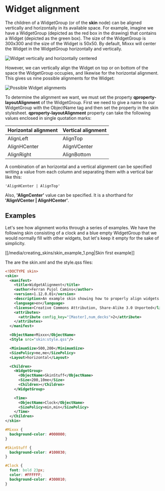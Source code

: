 # Widget alignment

The children of a WidgetGroup (or of the **skin** node) can be aligned
vertically and horizontally in its available space. For example, imagine
we have a WidgetGroup (depicted as the red box in the drawing) that
contains a Widget (depicted as the green box). The size of the
WidgetGroup is 300x300 and the size of the Widget is 50x50. By default,
Mixxx will center the Widget in the WidgetGroup horizontally and
vertically.

![Widget vertically and horizontally
centered](/creating_skins/widget_center_alignment.svg)

However, we can vertically align the Widget on top or on bottom of the
space the WidgetGroup occupies, and likewise for the horizontal
alignment. This gives us nine possible alignments for the Widget:

![Possible Widget
alignments](/creating_skins/widget_possible_alignments.svg)

To determine the alignment we want, we must set the property
**qproperty-layoutAlignment** of the WidgetGroup. First we need to give
a name to our WidgetGroup with the ObjectName tag and then set the
property in the skin stylesheet. **qproperty-layoutAlignment** property
can take the following values enclosed in single quotation marks:

| Horizontal alignment | Vertical alignment |
| -------------------- | ------------------ |
| AlignLeft            | AlignTop           |
| AlignHCenter         | AlignVCenter       |
| AlignRight           | AlignBottom        |

A combination of an horizontal and a vertical alignment can be specified
writing a value from each column and separating them with a vertical bar
like this:

    'AlignHCenter | AlignTop'

Also, **'AlignCenter'** value can be specified. It is a shorthand for
**'AlignVCenter | AlignHCenter'**.

## Examples

Let's see how alignment works through a series of examples. We have the
following skin consisting of a clock and a blue empty WidgetGroup that
we would normally fill with other widgets, but let's keep it empty for
the sake of simplicity.

[[/media/creating_skins/skin_example_1.png|Skin first example]]

The are the skin.xml and the style.qss files:

``` xml
<!DOCTYPE skin>
<skin>
  <manifest>
    <title>WidgetAlignment</title>
    <author>Ferran Pujol Camins</author>
    <version>1.12.0.01</version>
    <description>An example skin showing how to properly align widgets.</description>
    <language>en</language>
    <license>Creative Commons Attribution, Share-Alike 3.0 Unported</license>
    <attributes>
      <attribute config_key="[Master],num_decks">2</attribute>
    </attributes>
  </manifest>

  <ObjectName>Mixxx</ObjectName>
  <Style src="skin:style.qss"/>

  <MinimumSize>500,200</MinimumSize>
  <SizePolicy>me,me</SizePolicy>
  <Layout>horizontal</Layout>

  <Children>
    <WidgetGroup>
      <ObjectName>SkinStuff</ObjectName>
      <Size>200,10me</Size>
      <Children></Children>
    </WidgetGroup>

    <Time>
      <ObjectName>Clock</ObjectName>
      <SizePolicy>min,min</SizePolicy>
    </Time>
  </Children>
</skin>
```

``` css
#Mixxx {
  background-color: #000000;
}

#SkinStuff {
  background-color: #100030;
}

#Clock {
  font: bold 23px;
  color: #FFFFFF;
  background-color: #300010;
}
```
